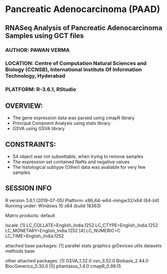 # Pancreatic Adenocarcinoma (PAAD)
## RNASeq Analysis of Pancreatic Adenocarcinoma Samples using GCT files
### AUTHOR: PAWAN VERMA
### LOCATION: Centre of Computation Natural Sciences and Biology (CCNSB), International Institute Of Information Technology, Hyderabad
### PLATFORM: R-3.6.1, RStudio

## OVERVIEW:
- The gene expression data was parsed using cmapR library
- Principal Compnent Analysis using stats library
- GSVA using GSVA library

## CONSTRAINTS:
- S4 object was not subsettable, when trying to remove samples
- The expression set contained NaNs and negative values
- The histological subtype (Other) data was avaliable for very few samples

## SESSION INFO
R version 3.6.1 (2019-07-05)
Platform: x86_64-w64-mingw32/x64 (64-bit)
Running under: Windows 10 x64 (build 18363)

Matrix products: default

locale:
[1] LC_COLLATE=English_India.1252  LC_CTYPE=English_India.1252    LC_MONETARY=English_India.1252
[4] LC_NUMERIC=C                   LC_TIME=English_India.1252    

attached base packages:
[1] parallel  stats     graphics  grDevices utils     datasets  methods   base     

other attached packages:
[1] GSVA_1.32.0         vsn_3.52.0          Biobase_2.44.0      BiocGenerics_0.30.0
[5] phantasus_1.4.0     cmapR_0.99.15
